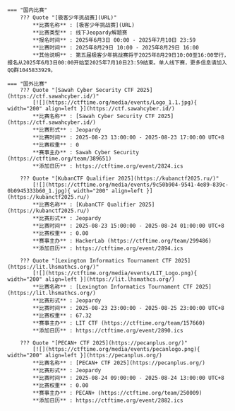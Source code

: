     === "国内比赛"
        ??? Quote "[极客少年挑战赛](URL)"  
            **比赛名称** : [极客少年挑战赛](URL)  
            **比赛类型** : 线下Jeopardy解题赛  
            **报名时间** : 2025年6月3日 00:00 - 2025年7月10日 23:59  
            **比赛时间** : 2025年8月29日 10:00 - 2025年8月29日 16:00  
            **其他说明** : 第五届极客少年挑战赛将于2025年8月29日10:00至16:00举行，报名从2025年6月3日00:00开始至2025年7月10日23:59结束。单人线下赛，更多信息请加入QQ群1045833929。  
                
    === "国外比赛"
        ??? Quote "[Sawah Cyber Security CTF 2025](https://ctf.sawahcyber.id/)"  
            [![](https://ctftime.org/media/events/Logo_1.1.jpg){ width="200" align=left }](https://ctf.sawahcyber.id/)  
            **比赛名称** : [Sawah Cyber Security CTF 2025](https://ctf.sawahcyber.id/)  
            **比赛形式** : Jeopardy  
            **比赛时间** : 2025-08-23 13:00:00 - 2025-08-23 17:00:00 UTC+8  
            **比赛权重** : 0  
            **赛事主办** : Sawah Cyber Security (https://ctftime.org/team/389651)  
            **添加日历** : https://ctftime.org/event/2824.ics  
            
        ??? Quote "[KubanCTF Qualifier 2025](https://kubanctf2025.ru/)"  
            [![](https://ctftime.org/media/events/9c50b904-9541-4e89-839c-0b0945333b60_1.jpg){ width="200" align=left }](https://kubanctf2025.ru/)  
            **比赛名称** : [KubanCTF Qualifier 2025](https://kubanctf2025.ru/)  
            **比赛形式** : Jeopardy  
            **比赛时间** : 2025-08-23 15:00:00 - 2025-08-24 01:00:00 UTC+8  
            **比赛权重** : 0.00  
            **赛事主办** : HackerLab (https://ctftime.org/team/299486)  
            **添加日历** : https://ctftime.org/event/2894.ics  
            
        ??? Quote "[Lexington Informatics Tournament CTF 2025](https://lit.lhsmathcs.org/)"  
            [![](https://ctftime.org/media/events/LIT_Logo.png){ width="200" align=left }](https://lit.lhsmathcs.org/)  
            **比赛名称** : [Lexington Informatics Tournament CTF 2025](https://lit.lhsmathcs.org/)  
            **比赛形式** : Jeopardy  
            **比赛时间** : 2025-08-23 23:00:00 - 2025-08-25 23:00:00 UTC+8  
            **比赛权重** : 67.32  
            **赛事主办** : LIT CTF (https://ctftime.org/team/157660)  
            **添加日历** : https://ctftime.org/event/2890.ics  
            
        ??? Quote "[PECAN+ CTF 2025](https://pecanplus.org/)"  
            [![](https://ctftime.org/media/events/pecanlogo.png){ width="200" align=left }](https://pecanplus.org/)  
            **比赛名称** : [PECAN+ CTF 2025](https://pecanplus.org/)  
            **比赛形式** : Jeopardy  
            **比赛时间** : 2025-08-24 09:00:00 - 2025-08-24 13:00:00 UTC+8  
            **比赛权重** : 0.00  
            **赛事主办** : PECAN+ (https://ctftime.org/team/250009)  
            **添加日历** : https://ctftime.org/event/2882.ics  
            